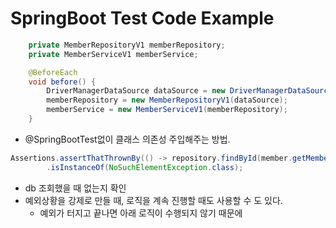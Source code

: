 # SpringBoot Test Code Example

```java
    private MemberRepositoryV1 memberRepository;
    private MemberServiceV1 memberService;

    @BeforeEach
    void before() {
        DriverManagerDataSource dataSource = new DriverManagerDataSource(URL, USERNAME, PASSWORD);
        memberRepository = new MemberRepositoryV1(dataSource);
        memberService = new MemberServiceV1(memberRepository);
    }
```
- @SpringBootTest없이 클래스 의존성 주입해주는 방법.

```java
Assertions.assertThatThrownBy(() -> repository.findById(member.getMemberId()))
        .isInstanceOf(NoSuchElementException.class);
```
- db 조회했을 때 없는지 확인
- 예외상황을 강제로 만들 때, 로직을 계속 진행할 때도 사용할 수 도 있다.
  - 예외가 터지고 끝나면 아래 로직이 수행되지 않기 때문에


```java

```